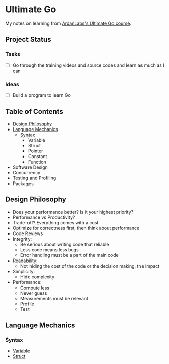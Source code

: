 # Ultimate Go

My notes on learning from [ArdanLabs's Ultimate Go course](https://github.com/ardanlabs/gotraining/blob/master/topics/courses/go/README.md).

## Project Status

### Tasks

- [ ] Go through the training videos and source codes and learn as much as I can

### Ideas

- [ ] Build a program to learn Go

## Table of Contents 

- [Design Philosophy](#design-philosophy)
- [Language Mechanics](#language-mechanics)
  - [Syntax](#syntax)
    - Variable
    - Struct
    - Pointer
    - Constant
    - Function
- Software Design
- Concurrency
- Testing and Profiling
- Packages

## Design Philosophy

- Does your performance better? Is it your highest priority?
- Performance vs Productivity?
- Trade-off? Everything comes with a cost
- Optimize for correctness first, then think about performance
- Code Reviews
- Integrity:
  - Be serious about writing code that reliable
  - Less code means less bugs
  - Error handling must be a part of the main code
- Readability:
  - Not hiding the cost of the code or the decision making, the impact
- Simplicity:
  - Hide complexity
- Performance:
  - Compute less
  - Never guess
  - Measurements must be relevant
  - Profile
  - Test

## Language Mechanics

### Syntax

- [Variable](variable.go)
- [Struct](struct.go)
